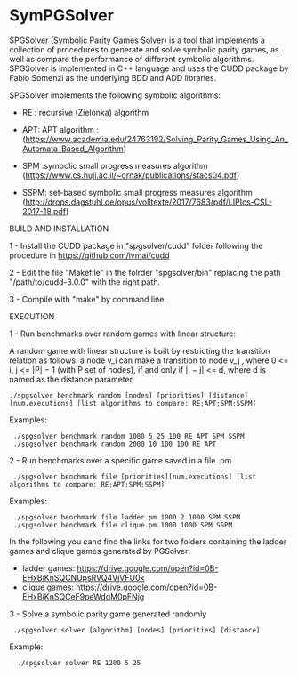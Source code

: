 # SymPGSolver


SPGSolver (Symbolic Parity Games Solver) is a tool that  implements a collection of procedures to generate and 
solve symbolic parity games, as well as compare the performance of different symbolic algorithms.
SPGSolver is implemented in C++ language and uses the CUDD package by Fabio Somenzi as the underlying BDD and ADD libraries.

SPGSolver implements the following symbolic algorithms:

- RE : recursive (Zielonka) algorithm 

- APT: APT algorithm : (https://www.academia.edu/24763192/Solving_Parity_Games_Using_An_Automata-Based_Algorithm) 

- SPM :symbolic small progress measures algorithm (https://www.cs.huji.ac.il/~ornak/publications/stacs04.pdf)

- SSPM: set-based symbolic small progress measures algorithm (http://drops.dagstuhl.de/opus/volltexte/2017/7683/pdf/LIPIcs-CSL-2017-18.pdf)

BUILD AND INSTALLATION


 1 - Install the CUDD package in "spgsolver/cudd" folder following the procedure in https://github.com/ivmai/cudd

 2 - Edit the file "Makefile" in the folrder "spgsolver/bin" replacing the path "/path/to/cudd-3.0.0" with the right path.

 3 - Compile with "make" by command line.

EXECUTION

1 - Run benchmarks over random games with linear structure:

A random game with linear structure is built by restricting the transition relation as follows: a node v_i can make a transition to node v_j , where 0 <= i, j <= |P| − 1 (with P set of nodes), if and only if |i − j| <= d, where d is named as the distance parameter.

    ./spgsolver benchmark random [nodes] [priorities] [distance] [num.executions] [list algorithms to compare: RE;APT;SPM;SSPM]
   
 Examples:
    
     ./spgsolver benchmark random 1000 5 25 100 RE APT SPM SSPM
     ./spgsolver benchmark random 2000 10 100 100 RE APT

2 - Run benchmarks over a specific game saved in a file .pm

     ./spgsolver benchmark file [priorities][num.executions] [list algorithms to compare: RE;APT;SPM;SSPM]
    
 Examples:
 
     ./spgsolver benchmark file ladder.pm 1000 2 1000 SPM SSPM
     ./spgsolver benchmark file clique.pm 1000 1000 SPM SSPM
     
  In the following you cand find the links for two folders containing the ladder games and clique games generated by PGSolver:
  - ladder games: https://drive.google.com/open?id=0B-EHxBiKnSQCNUpsRVQ4VjVFU0k
  - clique games: https://drive.google.com/open?id=0B-EHxBiKnSQCeF9peWdqM0pFNjg
     
3 - Solve a symbolic parity game generated randomly 

     ./spgsolver solver [algorithm] [nodes] [priorities] [distance] 
     
  Example:
  
      ./spgsolver solver RE 1200 5 25  
    

    





